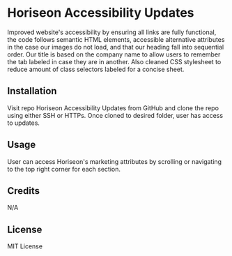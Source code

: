 # Horiseon Accessibility Updates

Improved website's accessibility by ensuring all links are fully functional, the code follows semantic HTML elements, accessible alternative attributes in the case our images do not load, and that our heading fall into sequential order. Our title is based on the company name to allow users to remember the tab labeled in case they are in another. Also cleaned CSS stylesheet to reduce amount of class selectors labeled for a concise sheet.

## Installation

Visit repo Horiseon Accessibility Updates from GitHub and clone the repo using either SSH or HTTPs. Once cloned to desired folder, user has access to updates.

## Usage

User can access Horiseon's marketing attributes by scrolling or navigating to the top right corner for each section.

## Credits

N/A

## License

MIT License

